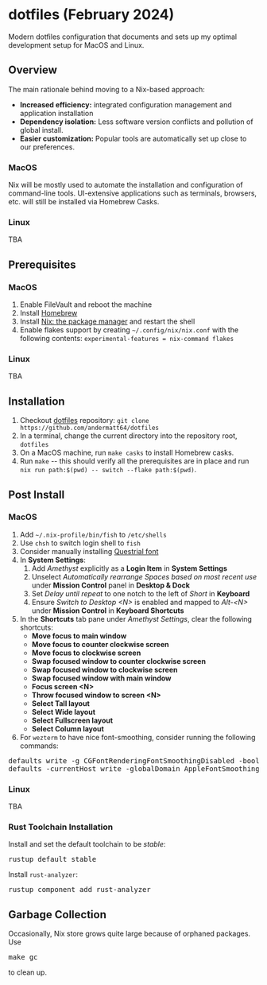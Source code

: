 # dotfiles (February 2024)
Modern dotfiles configuration that documents and sets up my optimal development setup for MacOS and Linux.

## Overview
The main rationale behind moving to a Nix-based approach:
* **Increased efficiency:** integrated configuration management and application installation
* **Dependency isolation:** Less software version conflicts and pollution of global install.
* **Easier customization:** Popular tools are automatically set up close to our preferences.

### MacOS
Nix will be mostly used to automate the installation and configuration of command-line tools. UI-extensive applications such as terminals, browsers, etc. will still be installed via Homebrew Casks. 

### Linux
TBA
 
## Prerequisites
### MacOS
1. Enable FileVault and reboot the machine
2. Install [Homebrew](https://brew.sh)
3. Install [Nix: the package manager](https://nixos.org/download#nix-install-macos) and restart the shell
4. Enable flakes support by creating `~/.config/nix/nix.conf` with the following contents: `experimental-features = nix-command flakes`

### Linux
TBA

## Installation
1. Checkout [dotfiles](https://github.com/andermatt64/dotfiles) repository: `git clone https://github.com/andermatt64/dotfiles`
2. In a terminal, change the current directory into the repository root, `dotfiles`
3. On a MacOS machine, run `make casks` to install Homebrew casks.
4. Run `make` -- this should verify all the prerequisites are in place and run `nix run path:$(pwd) -- switch --flake path:$(pwd)`. 

## Post Install
### MacOS
1. Add `~/.nix-profile/bin/fish` to `/etc/shells`
2. Use `chsh` to switch login shell to `fish`
3. Consider manually installing [Questrial font](https://fonts.google.com/specimen/Questrial)
4. In **System Settings**:
    1. Add *Amethyst* explicitly as a **Login Item** in **System Settings**
    2. Unselect *Automatically rearrange Spaces based on most recent use* under **Mission Control** panel in **Desktop & Dock**
    3. Set *Delay until repeat* to one notch to the left of *Short* in **Keyboard**
    4. Ensure *Switch to Desktop &lt;N&gt;* is enabled and mapped to *Alt-&lt;N&gt;* under **Mission Control** in **Keyboard Shortcuts** 
5. In the **Shortcuts** tab pane under *Amethyst Settings*, clear the following shortcuts:
    * **Move focus to main window**
    * **Move focus to counter clockwise screen**
    * **Move focus to clockwise screen**
    * **Swap focused window to counter clockwise screen**
    * **Swap focused window to clockwise screen**
    * **Swap focused window with main window**
    * **Focus screen &lt;N&gt;**
    * **Throw focused window to screen &lt;N&gt;**
    * **Select Tall layout**
    * **Select Wide layout**
    * **Select Fullscreen layout**
    * **Select Column layout**
6. For `wezterm` to have nice font-smoothing, consider running the following commands:
<pre>
defaults write -g CGFontRenderingFontSmoothingDisabled -bool NO
defaults -currentHost write -globalDomain AppleFontSmoothing -int 2
</pre>

### Linux
TBA

### Rust Toolchain Installation
Install and set the default toolchain to be *stable*:
<pre>
rustup default stable
</pre>

Install `rust-analyzer`:
<pre>
rustup component add rust-analyzer
</pre>

## Garbage Collection
Occasionally, Nix store grows quite large because of orphaned packages. Use
<pre>
make gc
</pre>
to clean up.
